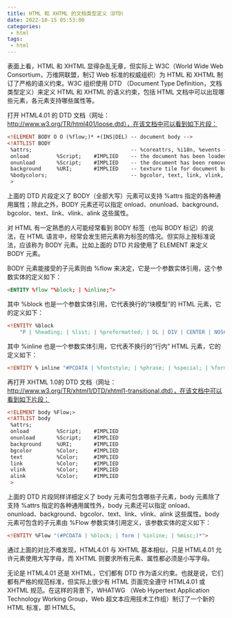 ```yaml
---
title: HTML 和 XHTML 的文档类型定义（DTD）
date: 2022-10-15 05:53:00
categories:
 - html
tags:
 - html
---
```


表面上看，HTML 和 XHTML 显得杂乱无章，但实际上 W3C（World Wide Web Consortium，万维网联盟，制订 Web 标准的权威组织）为 HTML 和 XHTML 制订了严格的语义约束。W3C 组织使用 DTD （Document Type Definition，文档类型定义）来定义 HTML 和 XHTML 的语义约束，包括 HTML 文档中可以出现哪些元素，各元素支持哪些属性等。

打开 HTML4.01 的 DTD 文档（网址：http://www.w3.org/TR/html401/loose.dtd），在该文档中可以看到如下片段：

```html
<!ELEMENT BODY O O (%flow;)* +(INS|DEL) -- document body -->
<!ATTLIST BODY
 %attrs;                                -- %coreattrs, %i18n, %events --
 onload         %Script;    #IMPLIED    -- the document has been loaded --
 onunload       %Script;    #IMPLIED    -- the document has been removed --
 background     %URI;       #IMPLIED    -- texture tile for document background --
 %bodycolors;                           -- bgcolor, text, link, vlink, alink --
 >
```

上面的 DTD 片段定义了 BODY（全部大写）元素可以支持 %attrs 指定的各种通用属性；除此之外，BODY 元素还可以指定 onload、onunload、background、bgcolor、text、link、vlink、alink 这些属性。

对 HTML 有一定熟悉的人可能经常看到 BODY 标签（也叫 BODY 标记）的说法，在 HTML 语言中，经常会发生把元素称为标签的情况。但实际上按标准说法，应该称为 BODY 元素。比如上面的 DTD 片段使用了 ELEMENT 来定义 BODY 元素。

BODY 元素能接受的子元素则由 %flow 来决定，它是一个参数实体引用，这个参数实体的定义如下：

```html
<ENTITY %flow "%block; | %inline;">
```

其中 %block 也是一个参数实体引用，它代表换行的“块模型”的 HTML 元素，它的定义如下：

```html
<!ENTITY %block
    "P | %heading; | %list; | %preformatted; | DL | DIV | CENTER | NOSCRIPT | NOFRAMES | BLOCKQUOTE | FORM | ISINDEX | HR | TABLE | FIELDSET | ADDRESS">
```

其中 %inline 也是一个参数实体引用，它代表不换行的“行内” HTML 元素，它的定义如下：

```html
<!ENTITY % inline "#PCDATA | %fontstyle; | %phrase; | %special; | %formctrl;">
```

再打开 XHTML 1.0的 DTD 文档（网址：http://www.w3.org/TR/xhtml1/DTD/xhtml1-transitional.dtd），在该文档中可以看到如下片段：

```html
<!ELEMENT body %Flow;>
<!ATTLIST body
 %attrs;
 onload         %Script;    #IMPLIED
 onunload       %Script;    #IMPLIED
 background     %URI;       #IMPLIED
 bgcolor        %Color;     #IMPLIED
 text           %Color;     #IMPLIED
 link           %Color;     #IMPLIED
 vlink          %Color;     #IMPLIED
 alink          %Color;     #IMPLIED
 >
```

上面的 DTD 片段同样详细定义了 body 元素可包含哪些子元素，body 元素除了支持 %attrs 指定的各种通用属性外，body 元素还可以指定 onload、onunload、background、bgcolor、text、link、vlink、alink 这些属性。body 元素可包含的子元素由 %Flow 参数实体引用定义，该参数实体的定义如下：

```html
<!ENTITY %Flow "(#PCDATA | %block; | form | %inline; | %misc;)*">
```

通过上面的对比不难发现，HTML4.01 与 XHTML 基本相似，只是 HTML4.01 允许元素使用大写字母，而 XHTML 则要求所有元素、属性都必须是小写字母。

无论是 HTML4.01 还是 XHTML，它们都有 DTD 作为语义约束。也就是说，它们都有严格的规范标准，但实际上很少有 HTML 页面完全遵守 HTML4.01 或 XHTML 规范。在这样的背景下，WHATWG （Web Hypertext Application Technology Working Group，Web 超文本应用技术工作组）制订了一个新的 HTML 标准，即 HTML5。